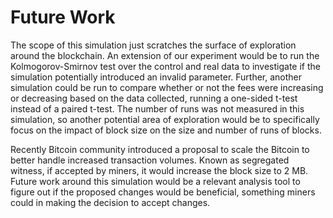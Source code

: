 # Future Work

The scope of this simulation just scratches the surface of exploration around the blockchain. An extension of our experiment would be to run the Kolmogorov-Smirnov test over the control and real data to investigate if the simulation potentially introduced an invalid parameter. Further, another simulation could be run to compare whether or not the fees were increasing or decreasing based on the data collected, running a one-sided t-test instead of a paired t-test. The number of runs was not measured in this simulation, so another potential area of exploration would be to specifically focus on the impact of block size on the size and number of runs of blocks.

Recently Bitcoin community introduced a proposal to scale the Bitcoin to better handle increased transaction volumes. Known as segregated witness, if accepted by miners, it would increase the block size to 2 MB. Future work around this simulation would be a relevant analysis tool to figure out if the proposed changes would be beneficial, something miners could in making the decision to accept changes.
